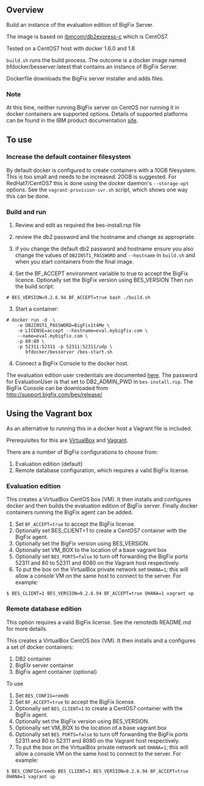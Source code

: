 ## Overview

Build an instance of the evaluation edition of BigFix Server.

The image is based on [ibmcom/db2express-c](https://registry.hub.docker.com/r/ibmcom/db2express-c/) which is CentOS7.

Tested on a CentOS7 host with docker 1.6.0 and 1.8

`build.sh` runs the build process.  The outcome is a docker image named bfdocker/besserver:latest that contains an instance of BigFix Server.

Dockerfile downloads the BigFix server installer and adds files.

### Note
At this time, neither running BigFix server on CentOS nor running it in docker containers are supported options.  Details of supported platforms can be found in the IBM product documentation [site](http://www-01.ibm.com/support/docview.wss?rs=1015&uid=swg21684809).


## To use

### Increase the default container filesystem
By default docker is configured to create containers with a 10GB filesystem.  This is too small and needs to be increased.  20GB is suggested.  For RedHat7/CentOS7 this is done using the docker daemon's `--storage-opt` options.  See the `vagrant-provision-svr.sh` script, which shows one way this can be done.

### Build and run
1. Review and edit as required the bes-install.rsp file
  1. review the db2 password and the hostname and change as appropriate.
  2. if you change the default db2 password and hostname ensure you also change
the values of `DB2INST1_PASSWORD` and `--hostname` in `build.sh` and when you start
containers from the final image.

2. Set the BF_ACCEPT environment variable to true to accept the BigFix licence. Optionally set the BigFix version using BES_VERSION Then run the build script:

  ```
  # BES_VERSION=9.2.6.94 BF_ACCEPT=true bash ./build.sh
  ```

3.  Start a container:

  ```
  # docker run -d  \
      -e DB2INST1_PASSWORD=BigFix1t4Me \
      -e LICENSE=accept --hostname=eval.mybigfix.com \
      --name=eval.mybigfix.com \
      -p 80:80 \
      -p 52311:52311 -p 52311:52311/udp \
	     bfdocker/besserver /bes-start.sh
  ```

4. Connect a BigFix Console to the docker host.  

  The evaluation edition user
credentials are documented [here](http://www-01.ibm.com/support/knowledgecenter/#!/SS63NW_9.2.0/com.ibm.tivoli.tem.doc_9.2/Platform/Adm/c_types_of_installation_evaluation.html).  The password for EvaluationUser is that set to
DB2_ADMIN_PWD in `bes-install.rsp`.
The BigFix Console can be downloaded from http://support.bigfix.com/bes/release/

## Using the Vagrant box
As an alternative to running this in a docker host a Vagrant file is included.

Prerequisites for this are [VirtualBox](https://www.virtualbox.org) and [Vagrant](https://www.vagrantup.com).

There are a number of BigFix configurations to choose from:

1. Evaluation edition (default)
2. Remote database configuration, which requires a valid BigFix license.

### Evaluation edition

This creates a VirtualBox CentOS box (VM).
It then installs and configures docker and then builds the evaluation edition of BigFix server.  Finally docker containers running the BigFix agent can be added.


1. Set `BF_ACCEPT=true` to accept the BigFix license.
2. Optionally set BES_CLIENT=1 to create a CentOS7 container with the BigFix agent.
3. Optionally set the BigFix version using BES_VERSION.
4. Optionally set VM_BOX to the location of a base vagrant box
5. Optionally set `BES_PORTS=false` to turn off forwarding the BigFix ports 52311 and 80 to 52311 and 8080 on the Vagrant host respectively.
6. To put the box on the VirtualBox private network set `OHANA=1`; this will allow a console VM on the same host to connect to the server.  For example:

```
$ BES_CLIENT=1 BES_VERSION=9.2.6.94 BF_ACCEPT=true OHANA=1 vagrant up
```

### Remote database edition

This option requires a valid BigFix license.  See the remotedb README.md for more details.

This creates a VirtualBox CentOS box (VM).
It then installs and a configures a set of docker containers:
1.  DB2 container
2.  BigFIx server container
3.  BigFix agent container (optional)

To use

1. Set `BES_CONFIG=remdb`
2. Set `BF_ACCEPT=true` to accept the BigFix license.
2. Optionally set `BES_CLIENT=1` to create a CentOS7 container with the BigFix agent.
3. Optionally set the BigFix version using BES_VERSION.
4. Optionally set VM_BOX to the location of a base vagrant box
5. Optionally set `BES_PORTS=false` to turn off forwarding the BigFix ports 52311 and 80 to 52311 and 8080 on the Vagrant host respectively.
6. To put the box on the VirtualBox private network set `OHANA=1`; this will allow a console VM on the same host to connect to the server.  For example:

```
$ BES_CONFIG=remdb BES_CLIENT=1 BES_VERSION=9.2.6.94 BF_ACCEPT=true OHANA=1 vagrant up
```
